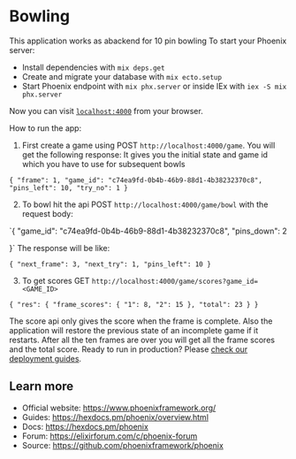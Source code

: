 # Bowling
This application works as abackend for 10 pin bowling
To start your Phoenix server:

  * Install dependencies with `mix deps.get`
  * Create and migrate your database with `mix ecto.setup`
  * Start Phoenix endpoint with `mix phx.server` or inside IEx with `iex -S mix phx.server`

Now you can visit [`localhost:4000`](http://localhost:4000) from your browser.
 
How to run the app:
1. First create a game using POST `http://localhost:4000/game`. You will get the following response:
It gives you the initial state and game id which you have to use for subsequent bowls

  `{
    "frame": 1,
    "game_id": "c74ea9fd-0b4b-46b9-88d1-4b38232370c8",
    "pins_left": 10,
    "try_no": 1
  }`

2. To bowl hit the api POST `http://localhost:4000/game/bowl` with the request body:

  `{
    "game_id": "c74ea9fd-0b4b-46b9-88d1-4b38232370c8",
    "pins_down": 2

  }`
The response will be like:

  `{
    "next_frame": 3,
    "next_try": 1,
    "pins_left": 10
  }`

3. To get scores GET `http://localhost:4000/game/scores?game_id=<GAME_ID>`

  `{
      "res": {
          "frame_scores": {
              "1": 8,
              "2": 15
          },
          "total": 23
      }
  }`

The score api only gives the score when the frame is complete.
Also the application will restore the previous state of an incomplete game if it restarts.
After all the ten frames are over you will get all the frame scores and the total score.
Ready to run in production? Please [check our deployment guides](https://hexdocs.pm/phoenix/deployment.html).

## Learn more

  * Official website: https://www.phoenixframework.org/
  * Guides: https://hexdocs.pm/phoenix/overview.html
  * Docs: https://hexdocs.pm/phoenix
  * Forum: https://elixirforum.com/c/phoenix-forum
  * Source: https://github.com/phoenixframework/phoenix
